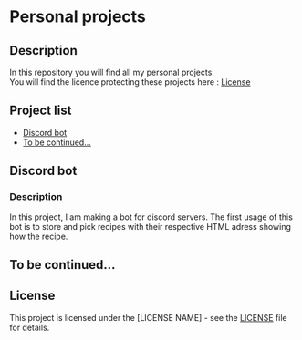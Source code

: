# Personal projects

## Description

In this repository you will find all my personal projects.  
You will find the licence protecting these projects here : [License](#license)
## Project list

- [Discord bot](#discord-bot)  
- [To be continued...](#to-be-continued)


## Discord bot 

### Description
In this project, I am making a bot for discord servers.
The first usage of this bot is to store and pick recipes with their respective HTML adress showing how the recipe.

## To be continued...

## License

This project is licensed under the [LICENSE NAME] - see the [LICENSE](LICENSE) file for details.